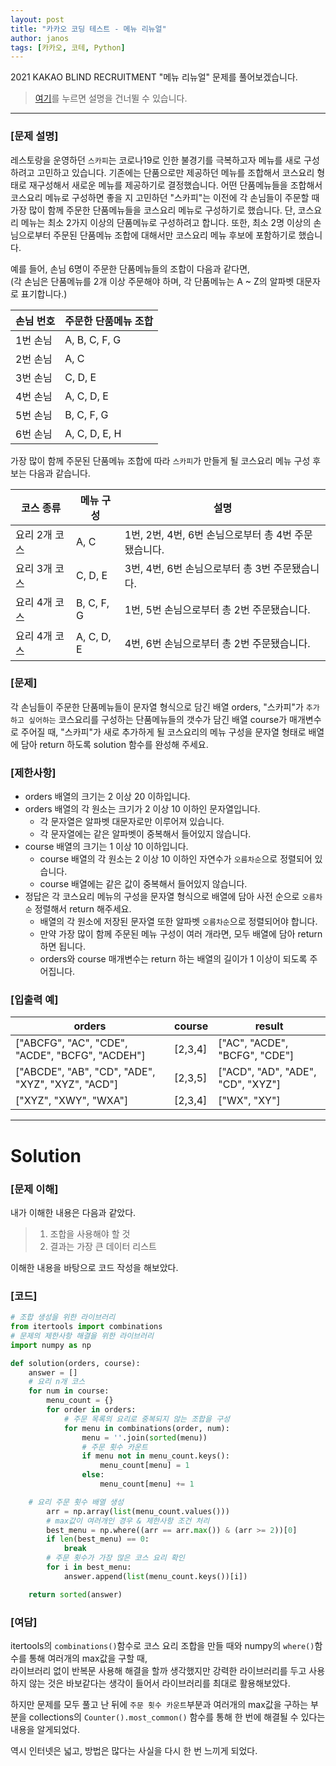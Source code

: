 ```yaml
---
layout: post
title: "카카오 코딩 테스트 - 메뉴 리뉴얼"
author: janos
tags: [카카오, 코테, Python]
---
```


2021 KAKAO BLIND RECRUITMENT "메뉴 리뉴얼" 문제를 풀어보겠습니다.

> [여기](#solution)를 누르면 설명을 건너뛸 수 있습니다.

---

### [문제 설명]

레스토랑을 운영하던 `스카피`는 코로나19로 인한 불경기를 극복하고자 메뉴를 새로 구성하려고 고민하고 있습니다.
기존에는 단품으로만 제공하던 메뉴를 조합해서 코스요리 형태로 재구성해서 새로운 메뉴를 제공하기로 결정했습니다. 어떤 단품메뉴들을 조합해서 코스요리 메뉴로 구성하면 좋을 지 고민하던 "스카피"는 이전에 각 손님들이 주문할 때 가장 많이 함께 주문한 단품메뉴들을 코스요리 메뉴로 구성하기로 했습니다.
단, 코스요리 메뉴는 최소 2가지 이상의 단품메뉴로 구성하려고 합니다. 또한, 최소 2명 이상의 손님으로부터 주문된 단품메뉴 조합에 대해서만 코스요리 메뉴 후보에 포함하기로 했습니다.

예를 들어, 손님 6명이 주문한 단품메뉴들의 조합이 다음과 같다면,  
(각 손님은 단품메뉴를 2개 이상 주문해야 하며, 각 단품메뉴는 A ~ Z의 알파벳 대문자로 표기합니다.)

손님 번호 | 주문한 단품메뉴 조합
--------- | -------------------
1번 손님 | A, B, C, F, G
2번 손님 | A, C
3번 손님 | C, D, E
4번 손님 | A, C, D, E
5번 손님 | B, C, F, G
6번 손님 | A, C, D, E, H

가장 많이 함께 주문된 단품메뉴 조합에 따라 `스카피`가 만들게 될 코스요리 메뉴 구성 후보는 다음과 같습니다.

코스 종류 | 메뉴 구성 | 설명
-------- | --------- | ------
요리 2개 코스 | A, C | 1번, 2번, 4번, 6번 손님으로부터 총 4번 주문됐습니다.
요리 3개 코스 | C, D, E | 3번, 4번, 6번 손님으로부터 총 3번 주문됐습니다.
요리 4개 코스 | B, C, F, G | 1번, 5번 손님으로부터 총 2번 주문됐습니다.
요리 4개 코스 | A, C, D, E | 4번, 6번 손님으로부터 총 2번 주문됐습니다.

### [문제]

각 손님들이 주문한 단품메뉴들이 문자열 형식으로 담긴 배열 orders, "스카피"가 `추가하고 싶어하는` 코스요리를 구성하는 단품메뉴들의 갯수가 담긴 배열 course가 매개변수로 주어질 때, "스카피"가 새로 추가하게 될 코스요리의 메뉴 구성을 문자열 형태로 배열에 담아 return 하도록 solution 함수를 완성해 주세요.

### [제한사항]

- orders 배열의 크기는 2 이상 20 이하입니다.
- orders 배열의 각 원소는 크기가 2 이상 10 이하인 문자열입니다.
	- 각 문자열은 알파벳 대문자로만 이루어져 있습니다.
	- 각 문자열에는 같은 알파벳이 중복해서 들어있지 않습니다.
- course 배열의 크기는 1 이상 10 이하입니다.
	- course 배열의 각 원소는 2 이상 10 이하인 자연수가 `오름차순`으로 정렬되어 있습니다.
	- course 배열에는 같은 값이 중복해서 들어있지 않습니다.
- 정답은 각 코스요리 메뉴의 구성을 문자열 형식으로 배열에 담아 사전 순으로 `오름차순` 정렬해서 return 해주세요.
	- 배열의 각 원소에 저장된 문자열 또한 알파벳 `오름차순`으로 정렬되어야 합니다.
	- 만약 가장 많이 함께 주문된 메뉴 구성이 여러 개라면, 모두 배열에 담아 return 하면 됩니다.
	- orders와 course 매개변수는 return 하는 배열의 길이가 1 이상이 되도록 주어집니다.


### [입출력 예]

orders	| course | result
------ | ------ | ------
["ABCFG", "AC", "CDE", "ACDE", "BCFG", "ACDEH"] |	[2,3,4]	| ["AC", "ACDE", "BCFG", "CDE"]
["ABCDE", "AB", "CD", "ADE", "XYZ", "XYZ", "ACD"] | 	[2,3,5]	| ["ACD", "AD", "ADE", "CD", "XYZ"]
["XYZ", "XWY", "WXA"]	| [2,3,4]	| ["WX", "XY"]

---

# Solution

### [문제 이해]

내가 이해한 내용은 다음과 같았다.
> 1. 조합을 사용해야 할 것
> 2. 결과는 가장 큰 데이터 리스트

이해한 내용을 바탕으로 코드 작성을 해보았다.

### [코드]

```python
# 조합 생성을 위한 라이브러리
from itertools import combinations
# 문제의 제한사항 해결을 위한 라이브러리
import numpy as np

def solution(orders, course):
    answer = []
    # 요리 n개 코스
    for num in course:
        menu_count = {}
        for order in orders:
        	# 주문 목록의 요리로 중복되지 않는 조합을 구성
            for menu in combinations(order, num):
                menu = ''.join(sorted(menu))
                # 주문 횟수 카운트
                if menu not in menu_count.keys():
                    menu_count[menu] = 1
                else:
                    menu_count[menu] += 1

	# 요리 주문 횟수 배열 생성
        arr = np.array(list(menu_count.values()))
        # max값이 여러개인 경우 & 제한사항 조건 처리
        best_menu = np.where((arr == arr.max()) & (arr >= 2))[0]
        if len(best_menu) == 0:
            break
        # 주문 횟수가 가장 많은 코스 요리 확인
        for i in best_menu:
            answer.append(list(menu_count.keys())[i])

    return sorted(answer)
```

### [여담]

itertools의 `combinations()`함수로 코스 요리 조합을 만들 때와  numpy의 `where()`함수를 통해 여러개의 max값을 구할 때,  
라이브러리 없이 반복문 사용해 해결을 할까 생각했지만 강력한 라이브러리를 두고 사용하지 않는 것은 바보같다는 생각이 들어서 라이브러리를 최대로 활용해보았다.

하지만 문제를 모두 풀고 난 뒤에 `주문 횟수 카운트`부분과 여러개의 max값을 구하는 부분을 collections의 `Counter().most_common()` 함수를 통해 한 번에 해결될 수 있다는 내용을 알게되었다.

역시 인터넷은 넓고, 방법은 많다는 사실을 다시 한 번 느끼게 되었다.
